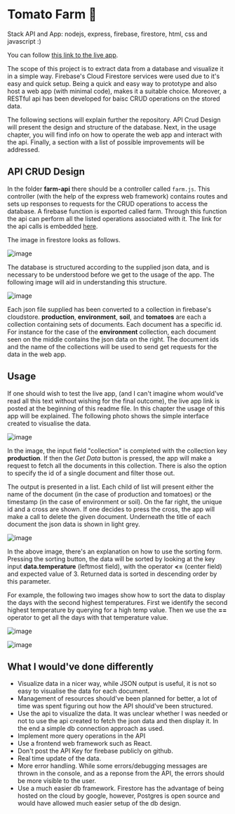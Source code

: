 # Tomato Farm 🍅

Stack API and App: nodejs, express, firebase, firestore, html, css and javascript :)

You can follow [this link to the live app](https://tomato-farm-7f26e.web.app/). 

The scope of this project is to extract data from a database and visualize it in a simple way. Firebase's Cloud Firestore services were used due to it's easy and quick setup. Being a quick and easy way to prototype and also host a web app (with minimal code), makes it a suitable choice. Moreover, a RESTful api has been developed for baisc CRUD operations on the stored data. 

The following sections will explain further the repository. API Crud Design will present the design and structure of the database. Next, in the usage chapter, you will find info on how to operate the web app and interact with the api. Finally, a section with a list of possible improvements will be addressed.

## API CRUD Design
In the folder **farm-api** there should be a controller called `farm.js`. This controller (with the help of the express web framework) contains routes and sets up responses to requests for the CRUD operations to access the database. A firebase function is exported called farm. Through this function the api can perform all the listed operations associated with it. The link for the api calls is embedded [here](https://us-central1-tomato-farm-7f26e.cloudfunctions.net/farm).

The image in firestore looks as follows. 

![image](https://user-images.githubusercontent.com/37040215/110009281-17197500-7d1d-11eb-9263-74fa94d768b0.png)

The database is structured according to the supplied json data, and is necessary to be understood before we get to the usage of the app. The following image will aid in understanding this structure.

![image](https://user-images.githubusercontent.com/37040215/110010085-3533a500-7d1e-11eb-87b3-3d3e860648bf.png)

Each json file supplied has been converted to a collection in firebase's cloudstore. **production**, **environment**, **soil**, and **tomatoes** are each a collection containing sets of documents. Each document has a specific id. For instance for the case of the **environment** collection, each document seen on the middle contains the json data on the right. The document ids and the name of the collections will be used to send get requests for the data in the web app.

## Usage
If one should wish to test the live app, (and I can't imagine whom would've read all this text without wishing for the final outcome), the live app link is posted at the beginning of this readme file. In this chapter the usage of this app will be explained. The following photo shows the simple interface created to visualise the data. 


![image](https://user-images.githubusercontent.com/37040215/110014718-6bbfee80-7d23-11eb-93ed-c541a498ed20.png)

In the image, the input field "collection" is completed with the collection key **production**. If then the *Get Data* button is pressed, the app will make a request to fetch all the documents in this collection. There is also the option to specify the id of a single document and filter those out. 

The output is presented in a list. Each child of list will present either the name of the document (in the case of production and tomatoes) or the timestamp (in the case of environment or soil). On the far right, the unique id and a cross are shown. If one decides to press the cross, the app will make a call to delete the given document.
Underneath the title of each document the json data is shown in light grey.

![image](https://user-images.githubusercontent.com/37040215/110017073-133e2080-7d26-11eb-8f83-2cddaca02f52.png)

In the above image, there's an explanation on how to use the sorting form. Pressing the sorting button, the data will be sorted by looking at the key input **data.temperature**  (leftmost field), with the operator **<=** (center field) and expected value of 3. Returned data is sorted in descending order by this parameter.

For example, the following two images show how to sort the data to display the days with the second highest temperatures. First we identify the second highest temperature by querying for a high temp value. Then we use the **==** operator to get all the days with that temperature value.

![image](https://user-images.githubusercontent.com/37040215/110017873-f9510d80-7d26-11eb-92b7-5be997b3fd0d.png)

![image](https://user-images.githubusercontent.com/37040215/110017954-12f25500-7d27-11eb-962c-185f17ea44ec.png)


## What I would've done differently
- Visualize data in a nicer way, while JSON output is useful, it is not so easy to visualise the data for each document.
- Management of resources should've been planned for better, a lot of time was spent figuring out how the API should've been structured.
- Use the api to visualize the data. It was unclear whether I was needed or not to use the api created to fetch the json data and then display it. In the end a simple db connection approach as used.
- Implement more query operations in the API
- Use a frontend web framework such as React.
- Don't post the API Key for firebase publicly on github.
- Real time update of the data.
- More error handling. While some errors/debugging messages are thrown in the console, and as a reponse from the API, the errors should be more visible to the user.
- Use a much easier db framework. Firestore has the advantage of being hosted on the cloud by google, however, Postgres is open source and would have allowed much easier setup of the db design. 